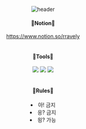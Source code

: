 <div align="center">

  ![header](https://capsule-render.vercel.app/api?type=waving&color=auto&height=150&section=header&text=Death's_Door&fontSize=70)


  
  <h4 align="center">📕Notion📕</h4>
  <a href=https://www.notion.so/rravely/Witch-Tree-7576314c6ca14d03916dc20da620a59b>https://www.notion.so/rravely</a>

</div>

<br>
<h4 align="center">🔨Tools🔨</h4>
<div align="center">  
  <img src="https://img.shields.io/badge/Github-181717?style=flat&logo=Github&logoColor=white" />
	<img src="https://img.shields.io/badge/Unity-ffffff?style=flat&logo=Unity&logoColor=black" />	
	<img src="https://img.shields.io/badge/Notion-181717?style=flat&logo=Notion&logoColor=white" />
</div>
<br>
<h4 align="center">📝Rules📝</h4>
<div align="center">  
  <li>아! 금지</li>
  <li>응? 금지</li>
  <li>읭? 가능</li>
</div>


